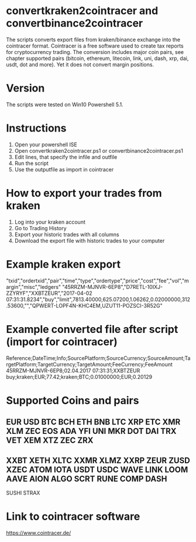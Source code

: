 # convertkraken2cointracer and convertbinance2cointracer
The scripts converts export files from kraken/binance exchange into the cointracer format. Cointracer is a free software used to create tax reports for cryptocurrency trading. The conversion includes major coin pairs, see chapter supported pairs (bitcoin, ethereum, litecoin, link, uni, dash, xrp, dai, usdt, dot and more).
Yet it does not convert margin positions.

# Version
The scripts were tested on Win10 Powershell 5.1.

# Instructions
1. Open your powershell ISE
2. Open convertkraken2cointracer.ps1 or  convertbinance2cointracer.ps1
3. Edit lines, that specify the infile and outfile
4. Run the script
5. Use the outputfile as import in cointracer

# How to export your trades from kraken
1. Log into your kraken account
2. Go to Trading History
3. Export  your historic trades with all columns
4. Download the export file with historic trades to your computer

# Example kraken export 
"txid","ordertxid","pair","time","type","ordertype","price","cost","fee","vol","margin","misc","ledgers"
"45RRZM-MJNVR-6EP8","D7RETL-10IXJ-ZZYRYF","XXBTZEUR","2017-04-02 07:31:31.8234","buy","limit",7813.40000,625.07200,1.06262,0.02000000,312.53600,"","QPWERT-LOPF4N-KHC4EM,UZUT11-POZSCI-3R52G"

# Example converted file after script (import for cointracer)
Reference;DateTime;Info;SourcePlatform;SourceCurrency;SourceAmount;TargetPlatform;TargetCurrency;TargetAmount;FeeCurrency;FeeAmount
45RRZM-MJNVR-6EP8;02.04.2017 07:31:31;XXBTZEUR buy;kraken;EUR;77.42;kraken;BTC;0.01000000;EUR;0.20129

# Supported Coins and pairs
EUR
USD
BTC
BCH
ETH
BNB
LTC
XRP
ETC
XMR
XLM
ZEC
EOS
ADA
YFI
UNI
MKR
DOT
DAI
TRX
VET
XEM
XTZ
ZEC
ZRX
----
XXBT
XETH
XLTC
XXMR
XLMZ
XXRP
ZEUR
ZUSD
XZEC
ATOM
IOTA
USDT
USDC
WAVE
LINK
LOOM
AAVE
AION
ALGO
SCRT
RUNE
COMP
DASH
----
SUSHI
STRAX

# Link to cointracer software
https://www.cointracer.de/


